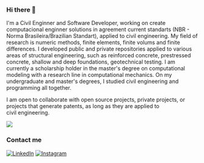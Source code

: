 ### Hi there 👋

I'm a Civil Enginner and Software Developer, working on create computacional enginner solutions in agreement current standarts (NBR - Norma Brasileira/Brazilian Standart), applied to civil engineering. My field of research is numeric methods, finite elements, finite volums and finite differences. I developed public and private repositories applied to various areas of structural engineering, such as reinforced concrete, prestressed concrete, shallow and deep foundations, geotechnical testing. I am currently a scholarship holder in the master's degree on computational modeling with a research line in computational mechanics. On my undergraduate and master's degrees, I studied civil engineering and programming all together.

I am open to collaborate with open source projects, private projects, or projects that generate patents, as long as they are applied to civil engineering.



<img src="https://github-readme-stats.vercel.app/api/top-langs/?username=Brunoengi&layout=compact&langs_count=16&theme=dark"/>

### Contact me

[![LinkedIn](https://img.shields.io/badge/LinkedIn-0077B5?style=for-the-badge&logo=linkedin&logoColor=white)](https://www.linkedin.com/in/bruno--teixeira/)
[![Instagram](https://img.shields.io/badge/Instagram-E4405F?style=for-the-badge&logo=instagram&logoColor=white)](https://www.instagram.com/b.de_bruno/)
